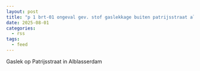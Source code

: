 ```yaml
---
layout: post
title: "p 1 brt-01 ongeval gev. stof gaslekkage buiten patrijsstraat alblasserdam 189492 186732"
date: 2025-08-01
categories: 
  - rss
tags: 
  - feed
---
```


Gaslek op Patrijsstraat in Alblasserdam
